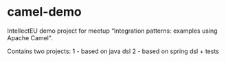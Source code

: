 # camel-demo
IntellectEU demo project for meetup “Integration patterns: examples using Apache Camel".

Contains two projects:
1 - based on java dsl
2 - based on spring dsl + tests
